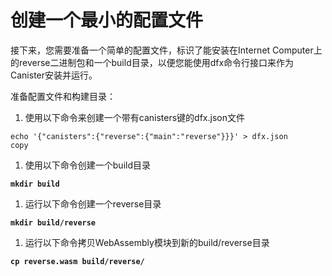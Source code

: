 # 创建一个最小的配置文件

接下来，您需要准备一个简单的配置文件，标识了能安装在Internet Computer上的reverse二进制包和一个build目录，以便您能使用dfx命令行接口来作为Canister安装并运行。

准备配置文件和构建目录：

1. 使用以下命令来创建一个带有canisters键的dfx.json文件

```text
echo '{"canisters":{"reverse":{"main":"reverse"}}}' > dfx.json
copy
```

1. 使用以下命令创建一个build目录

**`mkdir build`**

1. 运行以下命令创建一个reverse目录

**`mkdir build/reverse`**

1. 运行以下命令拷贝WebAssembly模块到新的build/reverse目录

**`cp reverse.wasm build/reverse/`**

